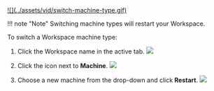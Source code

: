<a href="https://youtu.be/dsDCuFm1N94" target="_blank">
![](../assets/vid/switch-machine-type.gif)
</a>

!!! note "Note"
    Switching machine types will restart your Workspace.

To switch a Workspace machine type:

1. Click the Workspace name in the active tab.
![](../assets/img/machine-types-184117.png)

2. Click the <i class="fa fa-pencil"></i> icon next to **Machine**.
![](../assets/img/machine-types-184653.png)

3. Choose a new machine from the drop-down and click **Restart**.
![](../assets/img/machine-types-185924.png)